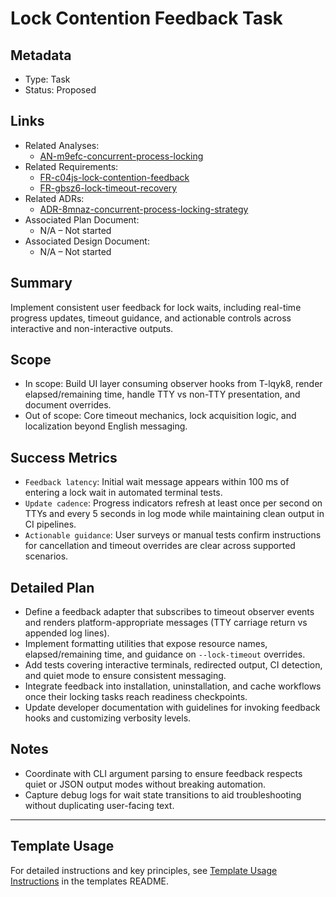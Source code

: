 # Lock Contention Feedback Task

## Metadata

- Type: Task
- Status: Proposed

## Links

- Related Analyses:
  - [AN-m9efc-concurrent-process-locking](../../analysis/AN-m9efc-concurrent-process-locking.md)
- Related Requirements:
  - [FR-c04js-lock-contention-feedback](../../requirements/FR-c04js-lock-contention-feedback.md)
  - [FR-gbsz6-lock-timeout-recovery](../../requirements/FR-gbsz6-lock-timeout-recovery.md)
- Related ADRs:
  - [ADR-8mnaz-concurrent-process-locking-strategy](../../adr/ADR-8mnaz-concurrent-process-locking-strategy.md)
- Associated Plan Document:
  - N/A – Not started
- Associated Design Document:
  - N/A – Not started

## Summary

Implement consistent user feedback for lock waits, including real-time progress updates, timeout guidance, and actionable controls across interactive and non-interactive outputs.

## Scope

- In scope: Build UI layer consuming observer hooks from T-lqyk8, render elapsed/remaining time, handle TTY vs non-TTY presentation, and document overrides.
- Out of scope: Core timeout mechanics, lock acquisition logic, and localization beyond English messaging.

## Success Metrics

- `Feedback latency`: Initial wait message appears within 100 ms of entering a lock wait in automated terminal tests.
- `Update cadence`: Progress indicators refresh at least once per second on TTYs and every 5 seconds in log mode while maintaining clean output in CI pipelines.
- `Actionable guidance`: User surveys or manual tests confirm instructions for cancellation and timeout overrides are clear across supported scenarios.

## Detailed Plan

- Define a feedback adapter that subscribes to timeout observer events and renders platform-appropriate messages (TTY carriage return vs appended log lines).
- Implement formatting utilities that expose resource names, elapsed/remaining time, and guidance on `--lock-timeout` overrides.
- Add tests covering interactive terminals, redirected output, CI detection, and quiet mode to ensure consistent messaging.
- Integrate feedback into installation, uninstallation, and cache workflows once their locking tasks reach readiness checkpoints.
- Update developer documentation with guidelines for invoking feedback hooks and customizing verbosity levels.

## Notes

- Coordinate with CLI argument parsing to ensure feedback respects quiet or JSON output modes without breaking automation.
- Capture debug logs for wait state transitions to aid troubleshooting without duplicating user-facing text.

---

## Template Usage

For detailed instructions and key principles, see [Template Usage Instructions](../../templates/README.md#task-template-taskmd) in the templates README.
